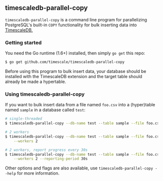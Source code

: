 ## timescaledb-parallel-copy

`timescaledb-parallel-copy` is a command line program for parallelizing
PostgreSQL's built-in `COPY` functionality for bulk inserting data
into [TimescaleDB.](//github.com/timescale/timescaledb/)

### Getting started
You need the Go runtime (1.6+) installed, then simply `go get` this repo:
```bash
$ go get github.com/timescale/timescaledb-parallel-copy
```

Before using this program to bulk insert data, your database should
be installed with the TimescaleDB extension and the target table
should already be made a hypertable.

### Using timescaledb-parallel-copy
If you want to bulk insert data from a file named `foo.csv` into a
(hyper)table named `sample` in a database called `test`:

```bash
# single-threaded
$ timescaledb-parallel-copy --db-name test --table sample --file foo.csv

# 2 workers
$ timescaledb-parallel-copy --db-name test --table sample --file foo.csv \
    --workers 2

# 2 workers, report progress every 30s
$ timescaledb-parallel-copy --db-name test --table sample --file foo.csv \
    --workers 2 --reporting-period 30s
```

Other options and flags are also available, use
 `timescaledb-parallel-copy --help` for more information.
